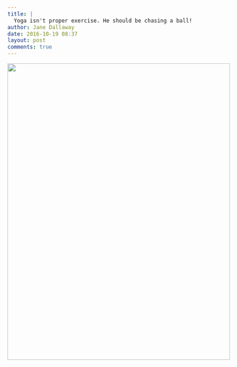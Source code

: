 ```yaml
---
title: |
  Yoga isn't proper exercise. He should be chasing a ball!
author: Jane Dallaway
date: 2016-10-19 08:37
layout: post
comments: true
---
```


<div>
        <a href="http://static.skitters.dallaway.com/2016-10-19-yoga-isn-t-proper-exercise--he-should-be-chasing-a-ball-fullsize-IMG_4421.JPG">
          <img src="http://static.skitters.dallaway.com/2016-10-19-yoga-isn-t-proper-exercise--he-should-be-chasing-a-ball-thumb-IMG_4421.JPG" width="500" height="667"/>
        </a>
      </div>



  

      